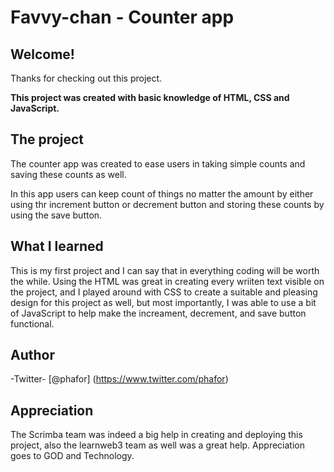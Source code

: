 # Favvy-chan - Counter app

## Welcome!

Thanks for checking out this project.

**This project was created with basic knowledge of HTML, CSS and JavaScript.**

## The project

The counter app was created to ease users in taking simple counts and saving these counts as well.

In this app users can keep count of things no matter the amount by either using thr increment button or decrement button and storing these counts by using the save button.

## What I learned

This is my first project and I can say that in everything coding will be worth the while. Using the HTML was great in creating every wriiten text visible on the project, and I played around with CSS to create a suitable and pleasing design for this project as well, but most importantly, I was able to use a bit of JavaScript to help make the increament, decrement, and save button functional.

## Author

-Twitter- 
[@phafor] 
(https://www.twitter.com/phafor)

## Appreciation

The Scrimba team was indeed a big help in creating and deploying this project, also the learnweb3 team as well was a great help. Appreciation goes to GOD and Technology.
